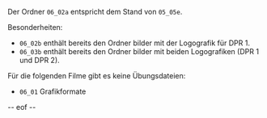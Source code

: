 Der Ordner `06_02a` entspricht dem Stand von `05_05e`.

Besonderheiten: 
- `06_02b` enthält bereits den Ordner bilder mit der Logografik für DPR 1.
- `06_03b` enthält bereits den Ordner bilder mit beiden Logografiken (DPR 1 und DPR 2). 

Für die folgenden Filme gibt es keine Übungsdateien: 
- `06_01` Grafikformate 

-- eof --